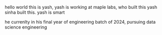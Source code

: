 hello world this is yash, yash is working at maple labs, who built this yash sinha built this.
yash is smart

he currenlty in his final year of engineering batch of 2024, pursuing data science engineering

